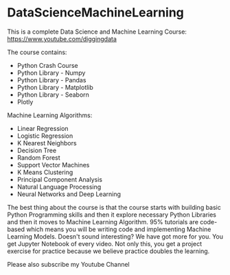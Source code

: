 # DataScienceMachineLearning
This is a complete Data Science and Machine Learning Course: https://www.youtube.com/diggingdata

The course contains:

- Python Crash Course
- Python Library - Numpy
- Python Library - Pandas
- Python Library - Matplotlib
- Python Library - Seaborn
- Plotly

Machine Learning Algorithms:

- Linear Regression
- Logistic Regression
- K Nearest Neighbors
- Decision Tree
- Random Forest
- Support Vector Machines
- K Means Clustering
- Principal Component Analysis
- Natural Language Processing
- Neural Networks and Deep Learning

The best thing about the course is that the course starts with building basic Python Programming skills and then it explore necessary Python Libraries and then it moves to Machine Learning Algorithm. 95% tutorials are code-based which means you will be writing code and implementing Machine Learning Models. Doesn't sound interesting? We have got more for you. You get Jupyter Notebook of every video. Not only this, you get a project exercise for practice because we believe practice doubles the learning.

Please also subscribe my Youtube Channel
